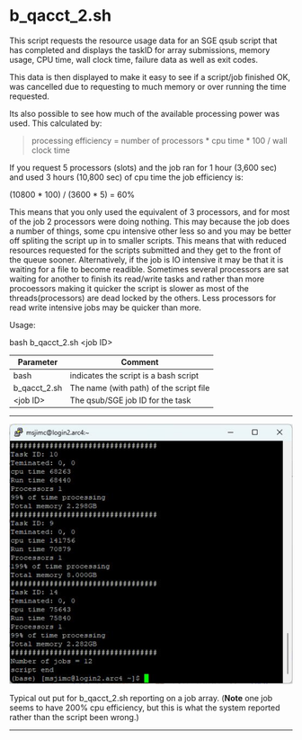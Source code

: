 # b_qacct_2.sh
This script requests the resource usage data for an SGE qsub script that has completed and displays the taskID for array submissions, memory usage, CPU time, wall clock time, failure data as well as exit codes.

This data is then displayed to make it easy to see if a script/job finished OK, was cancelled due to requesting to much memory or over running the time requested. 

Its also possible to see how much of the available processing power was used. This calculated by:

> processing efficiency = number of processors * cpu time * 100 / wall clock time

If you request 5 processors (slots) and the job ran for 1 hour (3,600 sec) and used 3 hours (10,800 sec) of cpu time the job efficiency is:

(10800 * 100) / (3600 * 5) = 60%

This means that you only used the equivalent of 3 processors, and for most of the job 2 processors were doing nothing. This may because the job does a number of things, some cpu intensive other less so and you may be better off spliting the script up in to smaller scripts. This means that with reduced resources requested for the scripts submitted and they get to the front of the queue sooner. Alternatively, if the job is IO intensive it may be that it is waiting for a file to become readible. Sometimes several processors are sat waiting for another to finish its read/write tasks and rather than more procoessors making it quicker the script is slower as most of the threads(processors) are dead locked by the others. Less processors for read write intensive jobs may be quicker than more.

Usage:

bash b_qacct_2.sh \<job ID>

|Parameter|Comment|
|-|-|
|bash|indicates the script is a bash script|
|b_qacct_2.sh|The name (with path) of the script file|
|\<job ID>|The qsub/SGE job ID for the task|

<hr />

![Figure b_qacct_2.sh](../images/b_qacct_2.jpg)

Typical out put for b_qacct_2.sh reporting on a job array. (**Note** one job seems to have 200% cpu efficiency, but this is what the system reported rather than the script been wrong.)

<hr />
